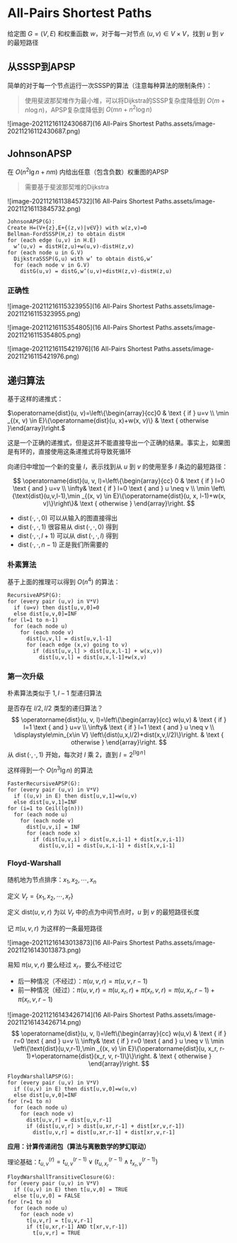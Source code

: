 # All-Pairs Shortest Paths

给定图 $G=(V,E)$ 和权重函数 $w$，对于每一对节点 $(u,v)\in V\times V$，找到 $u$ 到 $v$ 的最短路径

## 从SSSP到APSP

简单的对于每一个节点运行一次SSSP的算法（注意每种算法的限制条件）：

> 使用斐波那契堆作为最小堆，可以将Dijkstra的SSSP复杂度降低到 $O(m+n\log n)$，APSP复杂度降低到 $O(mn+n^2\log n)$

![image-20211216112430687](16 All-Pairs Shortest Paths.assets/image-20211216112430687.png)

## JohnsonAPSP

在 $O(n^2\lg n+nm)$ 内给出任意（包含负数）权重图的APSP

> 需要基于斐波那契堆的Dijkstra

![image-20211216113845732](16 All-Pairs Shortest Paths.assets/image-20211216113845732.png)

```pseudocode
JohnsonAPSP(G):
Create H=(V+{z},E+{(z,v)|v∈V}) with w(z,v)=0
Bellman-FordSSSP(H,z) to obtain distH
for (each edge (u,v) in H.E)
  w’(u,v) = distH(z,u)+w(u,v)-distH(z,v)
for (each node u in G.V)
  DijkstraSSSP(G,u) with w’ to obtain distG,w’
  for (each node v in G.V)
    distG(u,v) = distG,w’(u,v)+distH(z,v)-distH(z,u)
```

### 正确性

![image-20211216115323955](16 All-Pairs Shortest Paths.assets/image-20211216115323955.png)

![image-20211216115354805](16 All-Pairs Shortest Paths.assets/image-20211216115354805.png)

![image-20211216115421976](16 All-Pairs Shortest Paths.assets/image-20211216115421976.png)

## 递归算法

基于这样的递推式：

$\operatorname{dist}(u, v)=\left\{\begin{array}{cc}0 & \text { if } u=v \\ \min _{(x, v) \in E}\{\operatorname{dist}(u, x)+w(x, v)\} & \text { otherwise }\end{array}\right.$

这是一个正确的递推式，但是这并不能直接导出一个正确的结果。事实上，如果图是有环的，直接使用这条递推式将导致死循环

向递归中增加一个新的变量 $l$，表示找到从 $u$ 到 $v$ 的使用至多 $l$ 条边的最短路径：

$$
\operatorname{dist}(u, v, l)=\left\{\begin{array}{cc}
0 & \text { if } l=0 \text { and } u=v \\
\infty& \text { if } l=0 \text { and } u \neq v \\
\min \left\{\text{dist}(u,v,l-1),\min _{(x, v) \in E}\{\operatorname{dist}(u, x, l-1)+w(x, v)\}\right\}& \text { otherwise }
\end{array}\right.
$$

* $\operatorname{dist}(\cdot, \cdot, 0)$ 可以从输入的图直接得出
* $\operatorname{dist}(\cdot, \cdot, 1)$ 很容易从 $\operatorname{dist}(\cdot, \cdot, 0)$ 得到
* $\operatorname{dist}(\cdot, \cdot, l+1)$ 可以从 $\operatorname{dist}(\cdot, \cdot, l)$ 得到
* $\operatorname{dist}(\cdot, \cdot, n-1)$ 正是我们所需要的

### 朴素算法 

基于上面的推理可以得到 $O(n^4)$ 的算法：

```pseudocode
RecursiveAPSP(G):
for (every pair (u,v) in V*V)
  if (u=v) then dist[u,v,0]=0
  else dist[u,v,0]=INF
for (l=1 to n-1)
  for (each node u)
    for (each node v)
      dist[u,v,l] = dist[u,v,l-1]
      for (each edge (x,v) going to v)
        if (dist[u,v,l] > dist[u,x,l-1] + w(x,v))
          dist[u,v,l] = dist[u,x,l-1]+w(x,v)
```

### 第一次升级

朴素算法类似于 $1,l-1$ 型递归算法

是否存在 $l/2,l/2$ 类型的递归算法？
$$
\operatorname{dist}(u, v, l)=\left\{\begin{array}{cc}
w(u,v) & \text { if } l=1 \text { and } u=v \\
\infty& \text { if } l=1 \text { and } u \neq v \\
\displaystyle\min_{x\in V} \left\{dist(u,x,l/2)+dist(x,v,l/2)\}\right. & \text { otherwise }
\end{array}\right.
$$
从 $\operatorname{dist}(\cdot, \cdot, 1)$ 开始，每次对 $l$ 乘 $2$，直到 $l=2^{\left\lceil \lg n \right\rceil}$

这样得到一个 $O(n^3\lg n)$ 的算法

```pseudocode
FasterRecursiveAPSP(G):
for (every pair (u,v) in V*V)
  if ((u,v) in E) then dist[u,v,1]=w(u,v)
  else dist[u,v,1]=INF
for (i=1 to Ceil(lg(n)))
  for (each node u)
    for (each node v)
      dist[u,v,i] = INF
      for (each node x)
        if (dist[u,v,i] > dist[u,x,i-1] + dist[x,v,i-1])
          dist[u,v,i] = dist[u,x,i-1] + dist[x,v,i-1]
```

### Floyd-Warshall

随机地为节点排序：$x_1,x_2,\cdots,x_n$

定义 $V_r=\{x_1,x_2,\cdots,x_r\}$

定义 $\text{dist}(u,v,r)$ 为以 $V_r$ 中的点为中间节点时，$u$ 到 $v$ 的最短路径长度

记 $\pi(u,v,r)$ 为这样的一条最短路径

![image-20211216143013873](16 All-Pairs Shortest Paths.assets/image-20211216143013873.png)

易知 $\pi(u,v,r)$ 要么经过 $x_r$，要么不经过它

* 后一种情况（不经过）：$\pi(u,v,r)=\pi(u,v,r-1)$
* 前一种情况（经过）：$\pi(u,v,r)=\pi(u,x_r,r)+\pi(x_r,v,r)=\pi(u,x_r,r-1)+\pi(x_r,v,r-1)$

![image-20211216143426714](16 All-Pairs Shortest Paths.assets/image-20211216143426714.png)
$$
\operatorname{dist}(u, v, l)=\left\{\begin{array}{cc}
w(u,v) & \text { if } r=0 \text { and } u=v \\
\infty& \text { if } r=0 \text { and } u \neq v \\
\min \left\{\text{dist}(u,v,r-1),\min _{(x, v) \in E}\{\operatorname{dist}(u, x_r, r-1)+\operatorname{dist}(x_r, v, r-1)\}\}\right. & \text { otherwise }
\end{array}\right.
$$

```pseudocode
FloydWarshallAPSP(G):
for (every pair (u,v) in V*V)
  if ((u,v) in E) then dist[u,v,0]=w(u,v)
  else dist[u,v,0]=INF
for (r=1 to n)
  for (each node u)
    for (each node v)
      dist[u,v,r] = dist[u,v,r-1]
      if (dist[u,v,r] > dist[u,xr,r-1] + dist[xr,v,r-1])
        dist[u,v,r] = dist[u,xr,r-1] + dist[xr,v,r-1]
```

**应用：计算传递闭包（算法与离散数学的梦幻联动）**

理论基础：$t_{u, v}^{(r)}=t_{u, v}^{(r-1)} \vee\left(t_{u, x_{r}}^{(r-1)} \wedge t_{x_{r}, v}^{(r-1)}\right)$

```pseudocode
FloydWarshallTransitiveClosure(G):
for (every pair (u,v) in V*V)
  if ((u,v) in E) then t[u,v,0] = TRUE
  else t[u,v,0] = FALSE
for (r=1 to n)
  for (each node u)
    for (each node v)
      t[u,v,r] = t[u,v,r-1]
      if (t[u,xr,r-1] AND t[xr,v,r-1])
        t[u,v,r] = TRUE
```







